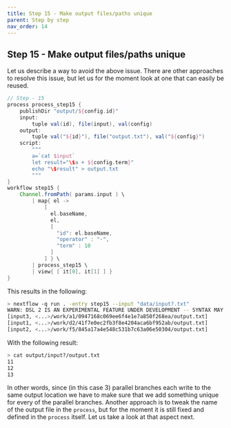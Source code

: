 ```yaml
---
title: Step 15 - Make output files/paths unique
parent: Step by step
nav_order: 14
---
```


## Step 15 - Make output files/paths unique

Let us describe a way to avoid the above issue. There are other
approaches to resolve this issue, but let us for the moment look at one
that can easily be reused.

``` groovy
// Step - 15
process process_step15 {
    publishDir "output/${config.id}"
    input:
        tuple val(id), file(input), val(config)
    output:
        tuple val("${id}"), file("output.txt"), val("${config}")
    script:
        """
        a=`cat $input`
        let result="\$a + ${config.term}"
        echo "\$result" > output.txt
        """
}
workflow step15 {
    Channel.fromPath( params.input ) \
        | map{ el ->
            [
              el.baseName,
              el,
              [
                "id": el.baseName,
                "operator" : "-",
                "term" : 10
              ]
            ] } \
        | process_step15 \
        | view{ [ it[0], it[1] ] }
}
```

This results in the following:

``` sh
> nextflow -q run . -entry step15 --input "data/input?.txt"
WARN: DSL 2 IS AN EXPERIMENTAL FEATURE UNDER DEVELOPMENT -- SYNTAX MAY CHANGE IN FUTURE RELEASE
[input3, <...>/work/a1/0947168c069ee6f4e1e7a850f268ea/output.txt]
[input1, <...>/work/d2/41f7e0ec2fb3f8e4204aca6bf952ab/output.txt]
[input2, <...>/work/f5/845a17a4e548c531b7c63a06e50304/output.txt]
```

With the following result:

``` sh
> cat output/input?/output.txt
11
12
13
```

In other words, since (in this case 3) parallel branches each write to
the same output location we have to make sure that we add something
unique for every of the parallel branches. Another approach is to tweak
the name of the output file in the `process`, but for the moment it is
still fixed and defined in the `process` itself. Let us take a look at
that aspect next.

